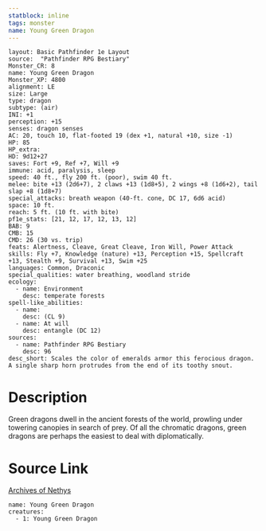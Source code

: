 ```yaml
---
statblock: inline
tags: monster
name: Young Green Dragon
---
```

```statblock
layout: Basic Pathfinder 1e Layout
source:  "Pathfinder RPG Bestiary"
Monster_CR: 8
name: Young Green Dragon
Monster_XP: 4800
alignment: LE
size: Large
type: dragon
subtype: (air)
INI: +1
perception: +15
senses: dragon senses
AC: 20, touch 10, flat-footed 19 (dex +1, natural +10, size -1)
HP: 85
HP_extra: 
HD: 9d12+27
saves: Fort +9, Ref +7, Will +9
immune: acid, paralysis, sleep
speed: 40 ft., fly 200 ft. (poor), swim 40 ft.
melee: bite +13 (2d6+7), 2 claws +13 (1d8+5), 2 wings +8 (1d6+2), tail slap +8 (1d8+7)
special_attacks: breath weapon (40-ft. cone, DC 17, 6d6 acid)
space: 10 ft.
reach: 5 ft. (10 ft. with bite)
pf1e_stats: [21, 12, 17, 12, 13, 12]
BAB: 9
CMB: 15
CMD: 26 (30 vs. trip)
feats: Alertness, Cleave, Great Cleave, Iron Will, Power Attack
skills: Fly +7, Knowledge (nature) +13, Perception +15, Spellcraft +13, Stealth +9, Survival +13, Swim +25
languages: Common, Draconic
special_qualities: water breathing, woodland stride
ecology:
  - name: Environment
    desc: temperate forests
spell-like_abilities:
  - name:
    desc: (CL 9)
  - name: At will
    desc: entangle (DC 12)
sources:
  - name: Pathfinder RPG Bestiary
    desc: 96
desc_short: Scales the color of emeralds armor this ferocious dragon. A single sharp horn protrudes from the end of its toothy snout.
```
# Description
Green dragons dwell in the ancient forests of the world, prowling under towering canopies in search of prey. Of all the chromatic dragons, green dragons are perhaps the easiest to deal with diplomatically.
# Source Link
[Archives of Nethys](https://aonprd.com/MonsterDisplay.aspx?ItemName=Young%20Green%20Dragon)
```encounter-table
name: Young Green Dragon
creatures:
  - 1: Young Green Dragon
```
